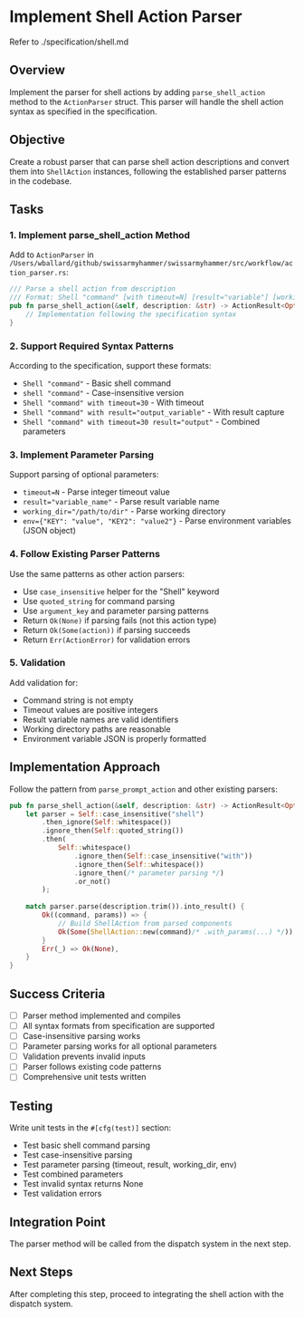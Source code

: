 # Implement Shell Action Parser

Refer to ./specification/shell.md

## Overview

Implement the parser for shell actions by adding `parse_shell_action` method to the `ActionParser` struct. This parser will handle the shell action syntax as specified in the specification.

## Objective

Create a robust parser that can parse shell action descriptions and convert them into `ShellAction` instances, following the established parser patterns in the codebase.

## Tasks

### 1. Implement parse_shell_action Method

Add to `ActionParser` in `/Users/wballard/github/swissarmyhammer/swissarmyhammer/src/workflow/action_parser.rs`:

```rust
/// Parse a shell action from description
/// Format: Shell "command" [with timeout=N] [result="variable"] [working_dir="path"] [env={"KEY": "value"}]
pub fn parse_shell_action(&self, description: &str) -> ActionResult<Option<ShellAction>> {
    // Implementation following the specification syntax
}
```

### 2. Support Required Syntax Patterns

According to the specification, support these formats:
- `Shell "command"` - Basic shell command
- `shell "command"` - Case-insensitive version
- `Shell "command" with timeout=30` - With timeout
- `Shell "command" with result="output_variable"` - With result capture
- `Shell "command" with timeout=30 result="output"` - Combined parameters

### 3. Implement Parameter Parsing

Support parsing of optional parameters:
- `timeout=N` - Parse integer timeout value
- `result="variable_name"` - Parse result variable name  
- `working_dir="/path/to/dir"` - Parse working directory
- `env={"KEY": "value", "KEY2": "value2"}` - Parse environment variables (JSON object)

### 4. Follow Existing Parser Patterns

Use the same patterns as other action parsers:
- Use `case_insensitive` helper for the "Shell" keyword
- Use `quoted_string` for command parsing
- Use `argument_key` and parameter parsing patterns
- Return `Ok(None)` if parsing fails (not this action type)
- Return `Ok(Some(action))` if parsing succeeds
- Return `Err(ActionError)` for validation errors

### 5. Validation

Add validation for:
- Command string is not empty
- Timeout values are positive integers
- Result variable names are valid identifiers
- Working directory paths are reasonable
- Environment variable JSON is properly formatted

## Implementation Approach

Follow the pattern from `parse_prompt_action` and other existing parsers:

```rust
pub fn parse_shell_action(&self, description: &str) -> ActionResult<Option<ShellAction>> {
    let parser = Self::case_insensitive("shell")
        .then_ignore(Self::whitespace())
        .ignore_then(Self::quoted_string())
        .then(
            Self::whitespace()
                .ignore_then(Self::case_insensitive("with"))
                .ignore_then(Self::whitespace())
                .ignore_then(/* parameter parsing */)
                .or_not()
        );
    
    match parser.parse(description.trim()).into_result() {
        Ok((command, params)) => {
            // Build ShellAction from parsed components
            Ok(Some(ShellAction::new(command)/* .with_params(...) */))
        }
        Err(_) => Ok(None),
    }
}
```

## Success Criteria

- [ ] Parser method implemented and compiles
- [ ] All syntax formats from specification are supported
- [ ] Case-insensitive parsing works
- [ ] Parameter parsing works for all optional parameters
- [ ] Validation prevents invalid inputs
- [ ] Parser follows existing code patterns
- [ ] Comprehensive unit tests written

## Testing

Write unit tests in the `#[cfg(test)]` section:
- Test basic shell command parsing
- Test case-insensitive parsing
- Test parameter parsing (timeout, result, working_dir, env)
- Test combined parameters
- Test invalid syntax returns None
- Test validation errors

## Integration Point

The parser method will be called from the dispatch system in the next step.

## Next Steps

After completing this step, proceed to integrating the shell action with the dispatch system.